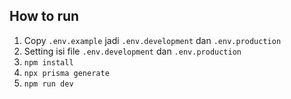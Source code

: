 ## How to run
1. Copy `.env.example` jadi `.env.development` dan `.env.production`
2. Setting isi file `.env.development` dan `.env.production`
3. `npm install`
4. `npx prisma generate`
5. `npm run dev`